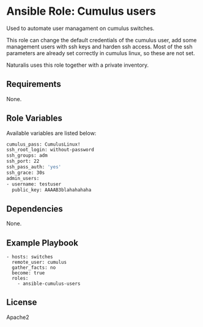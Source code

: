 # Ansible Role: Cumulus users

Used to automate user managament on cumulus switches.

This role can change the default credentials of the cumulus user, add some management users with ssh keys and harden ssh access. Most of the ssh parameters are already set correctly in cumulus linux, so these are not set.

Naturalis uses this role together with a private inventory.

## Requirements

None.

## Role Variables

Available variables are listed below:
```bash
cumulus_pass: CumulusLinux!
ssh_root_login: without-password
ssh_groups: adm
ssh_port: 22
ssh_pass_auth: 'yes'
ssh_grace: 30s
admin_users:
- username: testuser
  public_key: AAAAB3blahahahaha
```

## Dependencies

None.

## Example Playbook

    - hosts: switches
      remote_user: cumulus
      gather_facts: no
      become: true
      roles:
        - ansible-cumulus-users

## License

Apache2
